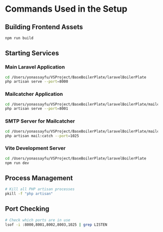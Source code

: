 # Commands Used in the Setup

## Building Frontend Assets
```bash
npm run build
```

## Starting Services

### Main Laravel Application
```bash
cd /Users/yonassayfu/VSProject/BaseBoilerPlate/laravelBoilerPlate
php artisan serve --port=8000
```

### Mailcatcher Application
```bash
cd /Users/yonassayfu/VSProject/BaseBoilerPlate/laravelBoilerPlate/mailcatcher
php artisan serve --port=8001
```

### SMTP Server for Mailcatcher
```bash
cd /Users/yonassayfu/VSProject/BaseBoilerPlate/laravelBoilerPlate/mailcatcher
php artisan mail:catch --port=1025
```

### Vite Development Server
```bash
cd /Users/yonassayfu/VSProject/BaseBoilerPlate/laravelBoilerPlate
npm run dev
```

## Process Management
```bash
# Kill all PHP artisan processes
pkill -f "php artisan"
```

## Port Checking
```bash
# Check which ports are in use
lsof -i :8000,8001,8002,8003,1025 | grep LISTEN
```